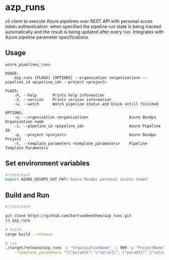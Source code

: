 # azp_runs
cli client to execute Azure pipelines over REST API with personal acces token authentication. when specified the pipeline run state is being tracked automatically and the result is being updated after every run. Integrates with Azure pipeline parameter specifications.

## Usage
```text
azure_pipelines_runs 

USAGE:
    azp_runs [FLAGS] [OPTIONS] --organization <organization> --pipeline_id <pipeline_id> --project <project>

FLAGS:
    -h, --help       Prints help information
    -V, --version    Prints version information
    -w, --watch      Watch pipeline status and block untill finished

OPTIONS:
    -o, --organization <organization>                  Azure DevOps Organization name
    -i, --pipeline_id <pipeline_id>                    Azure Pipeline ID
    -p, --project <project>                            Azure DevOps Project
    -t, --template_parameters <template_parameters>    Pipeline Template Parameters
```

## Set environment variables
```bash
#!/bin/bash
export AZURE_DEVOPS_EXT_PAT='Azure DevOps personal access token'
```

## Build and Run
```bash
#!/bin/bash

git clone https://github.com/bartvanbenthem/azp_runs.git
cd azp_runs

# build
cargo build --release

# run
./target/release/azp_runs -o "OrganizationName" -i 999 -p "ProjectName" --watch \
    --template_parameters "{\"param1\": \"value1\", \"param2\": \"value2\"}" #optional
```